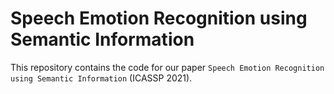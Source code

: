 # Speech Emotion Recognition using Semantic Information

This repository contains the code for our paper `Speech Emotion Recognition using Semantic Information` (ICASSP 2021).
